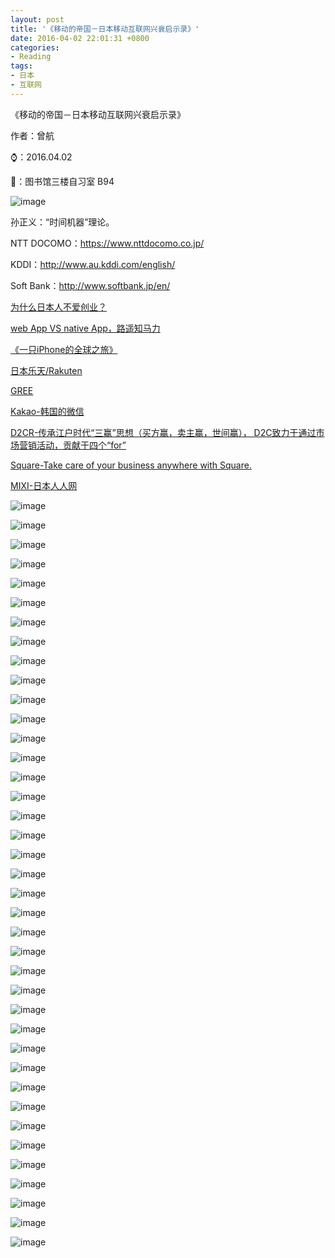 ```yaml
---
layout: post
title: '《移动的帝国－日本移动互联网兴衰启示录》'
date: 2016-04-02 22:01:31 +0800
categories:
- Reading
tags:
- 日本
- 互联网
---
```



《移动的帝国－日本移动互联网兴衰启示录》

作者：曾航

⌚️：2016.04.02 

📍：图书馆三楼自习室 B94





![image](../uploads/nation-of-mobile/nation-of-mobile-1.jpg)

<!-- more -->



孙正义：“时间机器”理论。

NTT DOCOMO：https://www.nttdocomo.co.jp/

KDDI：http://www.au.kddi.com/english/

Soft Bank：http://www.softbank.jp/en/

[为什么日本人不爱创业？](http://tech.qq.com/a/20130620/014666.htm)

[web App VS native App，路遥知马力](http://www.jianshu.com/p/33427fada995)

[《一只iPhone的全球之旅》](https://book.douban.com/subject/6860558/)

[日本乐天/Rakuten](http://global.rakuten.com/zh-cn/)

[GREE](http://gree-corp.com/)

[Kakao-韩国的微信](http://www.kakao.com/main)

[D2CR-传承江户时代“三赢”思想（买方赢，卖主赢，世间赢），
D2C致力于通过市场营销活动，贡献于四个“for”](http://www.d2cr.co.jp/cn/about/company.html)

[Square-Take care of your business anywhere with Square.](https://squareup.com/)

[MIXI-日本人人网](https://mixi.jp/)


![image](../uploads/nation-of-mobile/nation-of-mobile-1.jpg)

![image](../uploads/nation-of-mobile/nation-of-mobile-2.jpg)

![image](../uploads/nation-of-mobile/nation-of-mobile-3.jpg)

![image](../uploads/nation-of-mobile/nation-of-mobile-4.jpg)

![image](../uploads/nation-of-mobile/nation-of-mobile-5.jpg)

![image](../uploads/nation-of-mobile/nation-of-mobile-6.jpg)

![image](../uploads/nation-of-mobile/nation-of-mobile-7.jpg)

![image](../uploads/nation-of-mobile/nation-of-mobile-8.jpg)

![image](../uploads/nation-of-mobile/nation-of-mobile-9.jpg)

![image](../uploads/nation-of-mobile/nation-of-mobile-10.jpg)

![image](../uploads/nation-of-mobile/nation-of-mobile-11.jpg)

![image](../uploads/nation-of-mobile/nation-of-mobile-12.jpg)

![image](../uploads/nation-of-mobile/nation-of-mobile-13.jpg)

![image](../uploads/nation-of-mobile/nation-of-mobile-14.jpg)

![image](../uploads/nation-of-mobile/nation-of-mobile-15.jpg)

![image](../uploads/nation-of-mobile/nation-of-mobile-16.jpg)

![image](../uploads/nation-of-mobile/nation-of-mobile-17.jpg)

![image](../uploads/nation-of-mobile/nation-of-mobile-18.jpg)

![image](../uploads/nation-of-mobile/nation-of-mobile-19.jpg)

![image](../uploads/nation-of-mobile/nation-of-mobile-20.jpg)

![image](../uploads/nation-of-mobile/nation-of-mobile-21.jpg)

![image](../uploads/nation-of-mobile/nation-of-mobile-22.jpg)

![image](../uploads/nation-of-mobile/nation-of-mobile-23.jpg)

![image](../uploads/nation-of-mobile/nation-of-mobile-24.jpg)

![image](../uploads/nation-of-mobile/nation-of-mobile-25.jpg)

![image](../uploads/nation-of-mobile/nation-of-mobile-26.jpg)

![image](../uploads/nation-of-mobile/nation-of-mobile-27.jpg)

![image](../uploads/nation-of-mobile/nation-of-mobile-28.jpg)

![image](../uploads/nation-of-mobile/nation-of-mobile-29.jpg)

![image](../uploads/nation-of-mobile/nation-of-mobile-30.jpg)

![image](../uploads/nation-of-mobile/nation-of-mobile-31.jpg)

![image](../uploads/nation-of-mobile/nation-of-mobile-32.jpg)

![image](../uploads/nation-of-mobile/nation-of-mobile-33.jpg)

![image](../uploads/nation-of-mobile/nation-of-mobile-34.jpg)

![image](../uploads/nation-of-mobile/nation-of-mobile-35.jpg)

![image](../uploads/nation-of-mobile/nation-of-mobile-36.jpg)

![image](../uploads/nation-of-mobile/nation-of-mobile-37.jpg)

![image](../uploads/nation-of-mobile/nation-of-mobile-38.jpg)

![image](../uploads/nation-of-mobile/nation-of-mobile-39.jpg)

